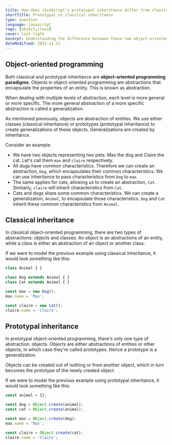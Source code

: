 ```yaml
---
title: How does JavaScript's prototypal inheritance differ from classical inheritance?
shortTitle: Prototypal vs classical inheritance
type: question
language: javascript
tags: [object,class]
cover: last-light
excerpt: Understanding the difference between these two object-oriented programming paradigms is key to taking your skills to the next level.
dateModified: 2021-11-21
---
```


## Object-oriented programming

Both classical and prototypal inheritance are **object-oriented programming paradigms**. Objects in object-oriented programming are abstractions that encapsulate the properties of an entity. This is known as abstraction.

When dealing with multiple levels of abstraction, each level is more general or more specific. The more general abstraction of a more specific abstraction is called a generalization.

As mentioned previously, objects are abstraction of entities. We use either classes (classical inheritance) or prototypes (prototypal inheritance) to create generalizations of these objects. Generalizations are created by inheritance.

Consider an example:

- We have two objects representing two pets: Max the dog and Claire the cat. Let's call them `max` and `claire` respectively.
- All dogs have common characteristics. Therefore we can create an abstraction, `Dog`, which encapsulates their common characteristics. We can use inheritance to pass characteristics from `Dog` to `max`.
- The same applies for cats, allowing us to create an abstraction, `Cat`. Similarly, `claire` will inherit characteristics from `Cat`.
- Cats and dogs share some common characteristics. We can create a generalization, `Animal`, to encapsulate those characteristics. `Dog` and `Cat` inherit these common characteristics from `Animal`.

## Classical inheritance

In classical object-oriented programming, there are two types of abstractions: objects and classes. An object is an abstractions of an entity, while a class is either an abstraction of an object or another class.

If we were to model the previous example using classical inheritance, it would look something like this:

```js
class Animal { }

class Dog extends Animal { }
class Cat extends Animal { }

const max = new Dog();
max.name = 'Max';

const claire = new Cat();
claire.name = 'Claire';
```

## Prototypal inheritance

In prototypal object-oriented programming, there's only one type of abstraction: objects. Objects are either abstractions of entities or other objects, in which case they're called prototypes. Hence a prototype is a generalization.

Objects can be created out of nothing or from another object, which in turn becomes the prototype of the newly created object.

If we were to model the previous example using prototypal inheritance, it would look something like this:

```js
const animal = {};

const dog = Object.create(animal);
const cat = Object.create(animal);

const max = Object.create(dog);
max.name = 'Max';

const claire = Object.create(cat);
claire.name = 'Claire';
```
